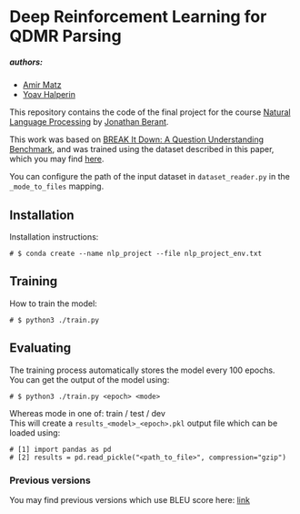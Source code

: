 # Deep Reinforcement Learning for QDMR Parsing
##### authors:
* [Amir Matz](https://github.com/amirmatz/)
* [Yoav Halperin](https://github.com/yoavhh/)

This repository contains the code of the final project for the course [Natural Language Processing](http://www.cs.tau.ac.il/~joberant/teaching/nlp_fall_2019_2020/index.html) by [Jonathan Berant](http://www.cs.tau.ac.il/~joberant/).
  
This work was based on [BREAK It Down: A Question Understanding Benchmark](https://arxiv.org/pdf/2001.11770v1.pdf), 
and was trained using the dataset described in this paper, which you may find [here](https://allenai.github.io/Break/).

You can configure the path of the input dataset in `dataset_reader.py` in the `_mode_to_files` mapping.

## Installation
Installation instructions:  

    # $ conda create --name nlp_project --file nlp_project_env.txt

## Training
How to train the model:  

    # $ python3 ./train.py
  

## Evaluating
The training process automatically stores the model every 100 epochs.  
You can get the output of the model using: 

    # $ python3 ./train.py <epoch> <mode>
Whereas mode in one of: train / test / dev  
This will create a `results_<model>_<epoch>.pkl` output file which can be loaded using:

    # [1] import pandas as pd
    # [2] results = pd.read_pickle("<path_to_file>", compression="gzip")

### Previous versions
You may find  previous versions which use BLEU score here: [link](https://github.com/amirmatz/DQN/tags)